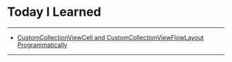 # Today I Learned

---

- [CustomCollectionViewCell and CustomCollectionViewFlowLayout Programmatically]()

---
